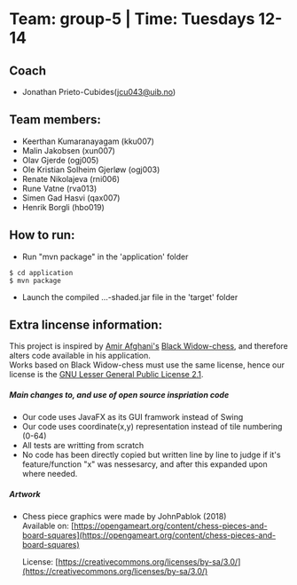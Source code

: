 # Team: group-5 | Time: Tuesdays 12-14
## Coach
+ Jonathan Prieto-Cubides(jcu043@uib.no)

Team members:
------
+ Keerthan Kumaranayagam	(kku007)
+ Malin Jakobsen	(xun007)
+ Olav Gjerde	(ogj005)
+ Ole Kristian Solheim Gjerløw	(ogj003)
+ Renate Nikolajeva	(rni006)
+ Rune Vatne	(rva013)
+ Simen Gad Hasvi	(qax007)
+ Henrik Borgli (hbo019)

How to run:
----

+ Run "mvn package" in the 'application' folder

```
$ cd application
$ mvn package
```

+ Launch the compiled ...-shaded.jar file in the 'target' folder

Extra lincense information:
---
This project is inspired by [Amir Afghani's](https://github.com/amir650) [Black Widow-chess](https://github.com/amir650/BlackWidow-Chess), and therefore alters code available in his application.   
Works based on Black Widow-chess must use the same license, hence our license is the [GNU Lesser General Public License 2.1](https://www.gnu.org/licenses/old-licenses/lgpl-2.1.html).  
##### Main changes to, and use of open source inspriation code

+ Our code uses JavaFX as its GUI framwork instead of Swing
+ Our code uses coordinate(x,y) representation instead of tile numbering (0-64)
+ All tests are writting from scratch
+ No code has been directly copied but written line by line to judge if it's  
  feature/function "x" was nessesarcy, and after this expanded upon where needed.  

##### Artwork
+ Chess piece graphics were made by JohnPablok (2018)   
  Available on: [https://opengameart.org/content/chess-pieces-and-board-squares](https://opengameart.org/content/chess-pieces-and-board-squares)  


  License: [https://creativecommons.org/licenses/by-sa/3.0/](https://creativecommons.org/licenses/by-sa/3.0/)
